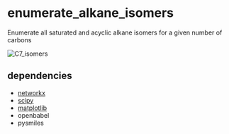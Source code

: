 # enumerate_alkane_isomers
Enumerate all saturated and acyclic alkane isomers for a given number of carbons

![C7_isomers](https://user-images.githubusercontent.com/30950088/142660876-4aab26ff-57f7-4e12-ab2c-b1878c342ada.png)

## dependencies
- [networkx](https://networkx.org/)
- [scipy](https://scipy.org/)
- [matplotlib](https://matplotlib.org/)
- openbabel
- pysmiles
